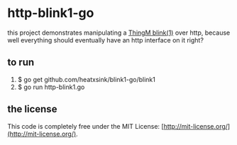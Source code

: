 http-blink1-go
==============
this project demonstrates manipulating a [ThingM blink(1)](http://thingm.com/products/blink-1.html) over http, because well everything should eventually have an http interface on it right?

## to run ##
1. $ go get github.com/heatxsink/blink1-go/blink1
1. $ go run http-blink1.go

## the license ##
This code is completely free under the MIT License: [http://mit-license.org/](http://mit-license.org/).
